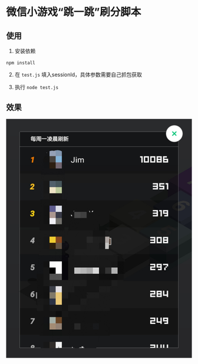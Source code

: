 
# 微信小游戏“跳一跳”刷分脚本

## 使用

1. 安装依赖
```
npm install
```

2. 在 `test.js` 填入sessionId，具体参数需要自己抓包获取

3. 执行 `node test.js`

## 效果
![preview](preview.jpg)